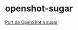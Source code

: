 openshot-sugar
==============

<a href="http://sugarlabs.org/~ignacio/Archivos/OpenShot/"> Port de OpenShot a sugar</a>

